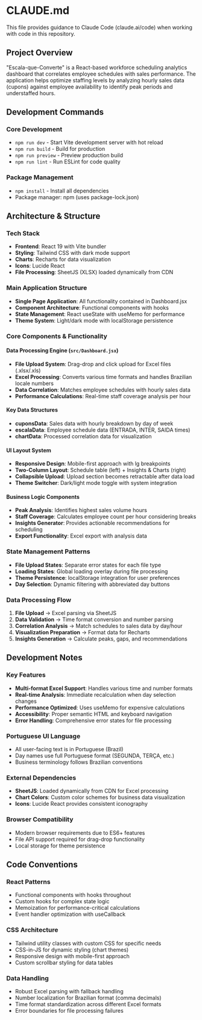 # CLAUDE.md

This file provides guidance to Claude Code (claude.ai/code) when working with code in this repository.

## Project Overview

"Escala-que-Converte" is a React-based workforce scheduling analytics dashboard that correlates employee schedules with sales performance. The application helps optimize staffing levels by analyzing hourly sales data (cupons) against employee availability to identify peak periods and understaffed hours.

## Development Commands

### Core Development
- `npm run dev` - Start Vite development server with hot reload
- `npm run build` - Build for production
- `npm run preview` - Preview production build
- `npm run lint` - Run ESLint for code quality

### Package Management
- `npm install` - Install all dependencies
- Package manager: npm (uses package-lock.json)

## Architecture & Structure

### Tech Stack
- **Frontend**: React 19 with Vite bundler
- **Styling**: Tailwind CSS with dark mode support
- **Charts**: Recharts for data visualization  
- **Icons**: Lucide React
- **File Processing**: SheetJS (XLSX) loaded dynamically from CDN

### Main Application Structure
- **Single Page Application**: All functionality contained in Dashboard.jsx
- **Component Architecture**: Functional components with hooks
- **State Management**: React useState with useMemo for performance
- **Theme System**: Light/dark mode with localStorage persistence

### Core Components & Functionality

#### Data Processing Engine (`src/Dashboard.jsx`)
- **File Upload System**: Drag-drop and click upload for Excel files (.xlsx/.xls)
- **Excel Processing**: Converts various time formats and handles Brazilian locale numbers
- **Data Correlation**: Matches employee schedules with hourly sales data
- **Performance Calculations**: Real-time staff coverage analysis per hour

#### Key Data Structures
- **cuponsData**: Sales data with hourly breakdown by day of week
- **escalaData**: Employee schedule data (ENTRADA, INTER, SAIDA times)
- **chartData**: Processed correlation data for visualization

#### UI Layout System
- **Responsive Design**: Mobile-first approach with lg breakpoints
- **Two-Column Layout**: Schedule table (left) + Insights & Charts (right)
- **Collapsible Upload**: Upload section becomes retractable after data load
- **Theme Switcher**: Dark/light mode toggle with system integration

#### Business Logic Components
- **Peak Analysis**: Identifies highest sales volume hours
- **Staff Coverage**: Calculates employee count per hour considering breaks
- **Insights Generator**: Provides actionable recommendations for scheduling
- **Export Functionality**: Excel export with analysis data

### State Management Patterns
- **File Upload States**: Separate error states for each file type
- **Loading States**: Global loading overlay during file processing
- **Theme Persistence**: localStorage integration for user preferences
- **Day Selection**: Dynamic filtering with abbreviated day buttons

### Data Processing Flow
1. **File Upload** → Excel parsing via SheetJS
2. **Data Validation** → Time format conversion and number parsing  
3. **Correlation Analysis** → Match schedules to sales data by day/hour
4. **Visualization Preparation** → Format data for Recharts
5. **Insights Generation** → Calculate peaks, gaps, and recommendations

## Development Notes

### Key Features
- **Multi-format Excel Support**: Handles various time and number formats
- **Real-time Analysis**: Immediate recalculation when day selection changes
- **Performance Optimized**: Uses useMemo for expensive calculations
- **Accessibility**: Proper semantic HTML and keyboard navigation
- **Error Handling**: Comprehensive error states for file processing

### Portuguese UI Language
- All user-facing text is in Portuguese (Brazil)
- Day names use full Portuguese format (SEGUNDA, TERÇA, etc.)
- Business terminology follows Brazilian conventions

### External Dependencies
- **SheetJS**: Loaded dynamically from CDN for Excel processing
- **Chart Colors**: Custom color schemes for business data visualization
- **Icons**: Lucide React provides consistent iconography

### Browser Compatibility
- Modern browser requirements due to ES6+ features
- File API support required for drag-drop functionality
- Local storage for theme persistence

## Code Conventions

### React Patterns
- Functional components with hooks throughout
- Custom hooks for complex state logic
- Memoization for performance-critical calculations
- Event handler optimization with useCallback

### CSS Architecture  
- Tailwind utility classes with custom CSS for specific needs
- CSS-in-JS for dynamic styling (chart themes)
- Responsive design with mobile-first approach
- Custom scrollbar styling for data tables

### Data Handling
- Robust Excel parsing with fallback handling
- Number localization for Brazilian format (comma decimals)
- Time format standardization across different Excel formats
- Error boundaries for file processing failures